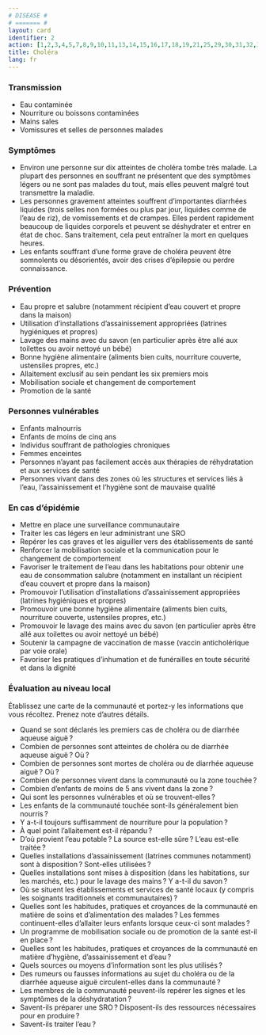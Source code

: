 ```yaml
---
# DISEASE #
# ======= #
layout: card
identifier: 2
action: [1,2,3,4,5,7,8,9,10,11,13,14,15,16,17,18,19,21,25,29,30,31,32,33,34,39,43]
title: Choléra
lang: fr
---
```


### Transmission

- Eau contaminée
- Nourriture ou boissons contaminées
- Mains sales
- Vomissures et selles de personnes malades

### Symptômes

- Environ une personne sur dix atteintes de choléra tombe très malade. La plupart des personnes en souffrant ne présentent que des symptômes légers ou ne sont pas malades du tout, mais elles peuvent malgré tout transmettre la maladie.
- Les personnes gravement atteintes souffrent d’importantes diarrhées liquides (trois selles non formées ou plus par jour, liquides comme de l’eau de riz), de vomissements et de crampes. Elles perdent rapidement beaucoup de liquides corporels et peuvent se déshydrater et entrer en état de choc. Sans traitement, cela peut entraîner la mort en quelques heures.
- Les enfants souffrant d’une forme grave de choléra peuvent être somnolents ou désorientés, avoir des crises d’épilepsie ou perdre connaissance.

### Prévention

- Eau propre et salubre (notamment récipient d’eau couvert et propre dans la maison)
- Utilisation d’installations d’assainissement appropriées (latrines hygiéniques et propres)
- Lavage des mains avec du savon (en particulier après être allé aux toilettes ou avoir nettoyé un bébé)
- Bonne hygiène alimentaire (aliments bien cuits, nourriture couverte, ustensiles propres, etc.)
- Allaitement exclusif au sein pendant les six premiers mois
- Mobilisation sociale et changement de comportement
-	Promotion de la santé

### Personnes vulnérables

- Enfants malnourris
- Enfants de moins de cinq ans
- Individus souffrant de pathologies chroniques
- Femmes enceintes
- Personnes n’ayant pas facilement accès aux thérapies de réhydratation et aux services de santé
- Personnes vivant dans des zones où les structures et services liés à l’eau, l’assainissement et l’hygiène sont de mauvaise qualité

### En cas d’épidémie

- Mettre en place une surveillance communautaire
-	Traiter les cas légers en leur administrant une SRO
-	Repérer les cas graves et les aiguiller vers des établissements de santé
-	Renforcer la mobilisation sociale et la communication pour le changement de comportement
-	Favoriser le traitement de l’eau dans les habitations pour obtenir une eau de consommation salubre (notamment en installant un récipient d’eau couvert et propre dans la maison)
- Promouvoir l’utilisation d’installations d’assainissement appropriées (latrines hygiéniques et propres)
- Promouvoir une bonne hygiène alimentaire (aliments bien cuits, nourriture couverte, ustensiles propres, etc.)
-	Promouvoir le lavage des mains avec du savon (en particulier après être allé aux toilettes ou avoir nettoyé un bébé)
- Soutenir la campagne de vaccination de masse (vaccin anticholérique par voie orale)
-	Favoriser les pratiques d’inhumation et de funérailles en toute sécurité et dans la dignité

### Évaluation au niveau local
Établissez une carte de la communauté et portez-y les informations que vous récoltez. Prenez note d’autres détails.

- Quand se sont déclarés les premiers cas de choléra ou de diarrhée aqueuse aiguë ?
- Combien de personnes sont atteintes de choléra ou de diarrhée aqueuse aiguë ? Où ?
- Combien de personnes sont mortes de choléra ou de diarrhée aqueuse aiguë ? Où ?
-	Combien de personnes vivent dans la communauté ou la zone touchée ?
-	Combien d’enfants de moins de 5 ans vivent dans la zone ?  
- Qui sont les personnes vulnérables et où se trouvent-elles ?
- Les enfants de la communauté touchée sont-ils généralement bien nourris ?
- Y a-t-il toujours suffisamment de nourriture pour la population ?
- À quel point l’allaitement est-il répandu ?
- D’où provient l’eau potable ? La source est-elle sûre ? L’eau est-elle traitée ?
-	Quelles installations d’assainissement (latrines communes notamment) sont à disposition ? Sont-elles utilisées ?
-	Quelles installations sont mises à disposition (dans les habitations, sur les marchés, etc.) pour le lavage des mains ? Y a-t-il du savon ?
- Où se situent les établissements et services de santé locaux (y compris les soignants traditionnels et communautaires) ?
- Quelles sont les habitudes, pratiques et croyances de la communauté en matière de soins et d’alimentation des malades ? Les femmes continuent-elles d’allaiter leurs enfants lorsque ceux-ci sont malades ?
- Un programme de mobilisation sociale ou de promotion de la santé est-il en place ?
- Quelles sont les habitudes, pratiques et croyances de la communauté en matière d’hygiène, d’assainissement et d’eau ?
- Quels sources ou moyens d’information sont les plus utilisés ?
- Des rumeurs ou fausses informations au sujet du choléra ou de la diarrhée aqueuse aiguë circulent-elles dans la communauté ?
-	Les membres de la communauté peuvent-ils repérer les signes et les symptômes de la déshydratation ?
-	Savent-ils préparer une SRO ? Disposent-ils des ressources nécessaires pour en produire ?
-	Savent-ils traiter l’eau ?
